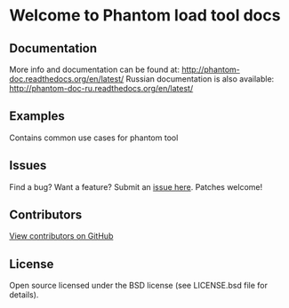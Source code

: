 Welcome to Phantom load tool docs
=================================

## Documentation
More info and documentation can be found at: http://phantom-doc.readthedocs.org/en/latest/
Russian documentation is also available: http://phantom-doc-ru.readthedocs.org/en/latest/

## Examples
Contains common use cases for phantom tool

## Issues
Find a bug? Want a feature? Submit an [issue
here](http://github.com/greggyNapalm/phantom_doc/issues). Patches welcome!

## Contributors
[View contributors on GitHub](https://github.com/greggyNapalm/phantom_doc/contributors>)

## License
Open source licensed under the BSD license (see LICENSE.bsd file for details).
